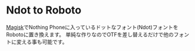 # Ndot to Roboto

[Magisk](https://github.com/topjohnwu/Magisk)でNothing Phoneに入っているドットなフォント(Ndot)フォントをRobotoに置き換えます。
単純な作りなのでOTFを差し替えるだけで他のフォントに変える事も可能です。
